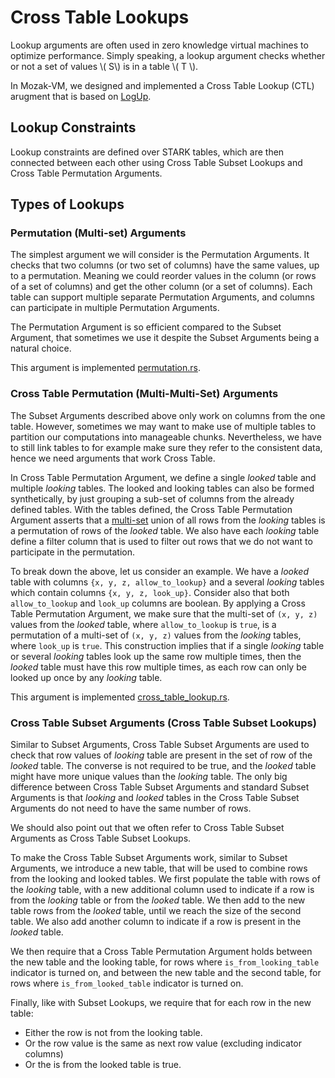 # Cross Table Lookups

Lookup arguments are often used in zero knowledge virtual machines to optimize performance. Simply speaking,
a lookup argument checks whether or not a set of values \\( S\\) is in a table \\( T \\).

In Mozak-VM, we designed and implemented a Cross Table Lookup (CTL) arugment that is based on [LogUp].

## Lookup Constraints

Lookup constraints are defined over STARK tables, which are then connected between each other using Cross Table Subset Lookups
and Cross Table Permutation Arguments.

## Types of Lookups

### Permutation (Multi-set) Arguments

The simplest argument we will consider is the Permutation Arguments. It checks that two columns (or two set of columns)
have the same values, up to a permutation. Meaning we could reorder values in the column (or rows of a set of columns)
and get the other column (or a set of columns). Each table can support multiple separate Permutation Arguments, and
columns can participate in multiple Permutation Arguments.

The Permutation Argument is so efficient compared to the Subset Argument, that sometimes we use it despite the Subset
Arguments being a natural choice.

This argument is implemented [permutation.rs].

### Cross Table Permutation (Multi-Multi-Set) Arguments

The Subset Arguments described above only work on columns from the one table. However,
sometimes we may want to make use of multiple tables to partition our computations into manageable chunks.
Nevertheless, we have to still link tables to for example make sure they refer to the consistent data,
hence we need arguments that work Cross Table.

In Cross Table Permutation Argument, we define a single _looked_ table and multiple _looking_ tables. The looked and looking tables can also be formed
synthetically, by just grouping a sub-set of columns from the already defined tables. With the tables defined, the Cross
Table Permutation Argument asserts that a [multi-set](https://en.wikipedia.org/wiki/Multiset) union of all rows from the
_looking_ tables is a permutation of rows of the _looked_ table. We also have each _looking_ table define a filter
column that is used to filter out rows that we do not want to participate in the permutation.

To break down the above, let us consider an example. We have a _looked_ table with columns `{x, y, z, allow_to_lookup}`
and a several _looking_ tables which contain columns `{x, y, z, look_up}`. Consider also that
both `allow_to_lookup` and `look_up` columns are boolean. By applying a Cross Table Permutation Argument, we make sure
that the multi-set of `(x, y, z)` values from the _looked_ table, where `allow_to_lookup` is `true`, is a permutation of
a multi-set of `(x, y, z)` values from the _looking_ tables, where `look_up` is `true`. This construction implies
that if a single _looking_ table or several _looking_ tables look up the same row multiple times, then the _looked_
table must have this row multiple times, as each row can only be looked up once by any _looking_ table.

This argument is implemented [cross_table_lookup.rs].

### Cross Table Subset Arguments (Cross Table Subset Lookups)

Similar to Subset Arguments, Cross Table Subset Arguments are used to check that row values of _looking_ table are
present in the set of row of the _looked_ table. The converse is not required to be true, and the _looked_ table might
have more unique values than the _looking_ table. The only big difference between Cross Table Subset Arguments and
standard Subset Arguments is that _looking_ and _looked_ tables in the Cross Table Subset Arguments do not need to have
the same number of rows.

We should also point out that we often refer to Cross Table Subset Arguments as Cross Table Subset Lookups.

To make the Cross Table Subset Arguments work, similar to Subset Arguments, we introduce a new table, that will be used
to combine rows from the looking and looked tables. We first populate the table with rows of the _looking_ table, with a
new additional column used to indicate if a row is from the _looking_ table or from the _looked_ table. We then add to
the new table rows from the _looked_ table, until we reach the size of the second table. We also add another column to
indicate if a row is present in the _looked_ table.

We then require that a Cross Table Permutation Argument holds between the new table and the looking table,
for rows where `is_from_looking_table` indicator is turned on, and between the new table and the second table,
for rows where `is_from_looked_table` indicator is turned on.

Finally, like with Subset Lookups, we require that for each row in the new table:

- Either the row is not from the looking table.
- Or the row value is the same as next row value (excluding indicator columns)
- Or the is from the looked table is true.

[LogUp]: https://eprint.iacr.org/2022/1530.pdf
[permutation.rs]: ../../circuits/src/stark/permutation.rs
[cross_table_lookup.rs]: ../../circuits/src/cross_table_lookup.rs
